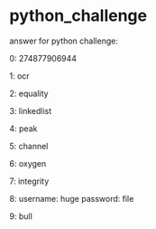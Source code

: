 # python_challenge

answer for python challenge:

0: 274877906944

1: ocr

2: equality

3: linkedlist

4: peak

5: channel

6: oxygen

7: integrity

8: username: huge
   password: file
   
9: bull
